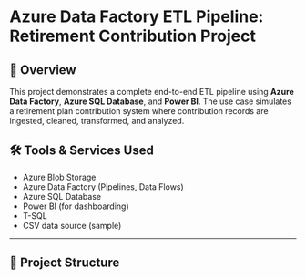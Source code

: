 # Azure Data Factory ETL Pipeline: Retirement Contribution Project

## 📌 Overview

This project demonstrates a complete end-to-end ETL pipeline using **Azure Data Factory**, **Azure SQL Database**, and **Power BI**. The use case simulates a retirement plan contribution system where contribution records are ingested, cleaned, transformed, and analyzed.

## 🛠️ Tools & Services Used

- Azure Blob Storage
- Azure Data Factory (Pipelines, Data Flows)
- Azure SQL Database
- Power BI (for dashboarding)
- T-SQL
- CSV data source (sample)

---

## 📁 Project Structure

